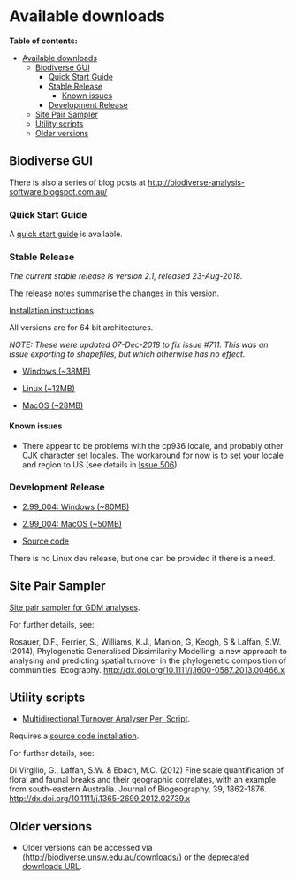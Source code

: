 # Available downloads #

**Table of contents:**
* [Available downloads](#available-downloads)
  * [Biodiverse GUI](#biodiverse-gui)
    * [Quick Start Guide](#quick-start-guide)
    * [Stable Release](#stable-release)
      * [Known issues](#known-issues)
    * [Development Release](#development-release)
  * [Site Pair Sampler](#site-pair-sampler)
  * [Utility scripts](#utility-scripts)
  * [Older versions](#older-versions)


## Biodiverse GUI ##


There is also a series of blog posts at http://biodiverse-analysis-software.blogspot.com.au/

### Quick Start Guide ###

A [quick start guide](http://biodiverse.unsw.edu.au/downloads/Biodiverse_Quick_Start_Guide_2018-09-05.pdf) is available.


### Stable Release ###

_The current stable release is version 2.1, released 23-Aug-2018._

The [release notes](http://purl.org/biodiverse/wiki/ReleaseNotes#version-21) summarise the changes in this version.

[Installation instructions](https://github.com/shawnlaffan/biodiverse/wiki/Installation).

All versions are for 64 bit architectures.

*NOTE:  These were updated 07-Dec-2018 to fix issue #711.  This was an issue exporting to shapefiles, but which otherwise has no effect.*

* [Windows (~38MB)](http://biodiverse.unsw.edu.au/downloads/biodiverse_2.1_win.zip)

* [Linux (~12MB)](http://biodiverse.unsw.edu.au/downloads/biodiverse_2.1_linux.tar.gz)

* [MacOS (~28MB)](http://biodiverse.unsw.edu.au/downloads/biodiverse_2.1_mac.zip)


#### Known issues ####

  * There appear to be problems with the cp936 locale, and probably other CJK character set locales.  The workaround for now is to set your locale and region to US (see details in [Issue 506](/shawnlaffan/biodiverse/issues/506)).

### Development Release ###

* [2.99_004: Windows (~80MB)](http://biodiverse.unsw.edu.au/downloads/biodiverse_2.99_004_win.zip)

* [2.99_004: MacOS (~50MB)](http://biodiverse.unsw.edu.au/downloads/biodiverse_2.99_004_mac.zip)

* [Source code](https://github.com/shawnlaffan/biodiverse/tree/master)

There is no Linux dev release, but one can be provided if there is a need.  

## Site Pair Sampler ##

[Site pair sampler for GDM analyses](http://biodiverse.unsw.edu.au/downloads/site_pair_sample_64bit.7z).

For further details, see:

Rosauer, D.F., Ferrier, S., Williams, K.J., Manion, G, Keogh, S & Laffan, S.W. (2014), Phylogenetic Generalised Dissimilarity Modelling: a new approach to analysing and predicting spatial turnover in the phylogenetic composition of communities. Ecography.  http://dx.doi.org/10.1111/j.1600-0587.2013.00466.x


## Utility scripts ##

* [Multidirectional Turnover Analyser Perl Script](http://biodiverse.unsw.edu.au/downloads/multidirectional_turnover_analyser.pl).

Requires a [source code installation](Installation).

For further details, see:

Di Virgilio, G., Laffan, S.W. & Ebach, M.C. (2012) Fine scale quantification of floral and faunal breaks and their geographic correlates, with an example from south-eastern Australia. Journal of Biogeography, 39, 1862-1876.  http://dx.doi.org/10.1111/j.1365-2699.2012.02739.x

## Older versions ##

* Older versions can be accessed via (http://biodiverse.unsw.edu.au/downloads/) or the [deprecated downloads URL](http://biodiverse.unsw.edu.au/downloads/deprecated/).

